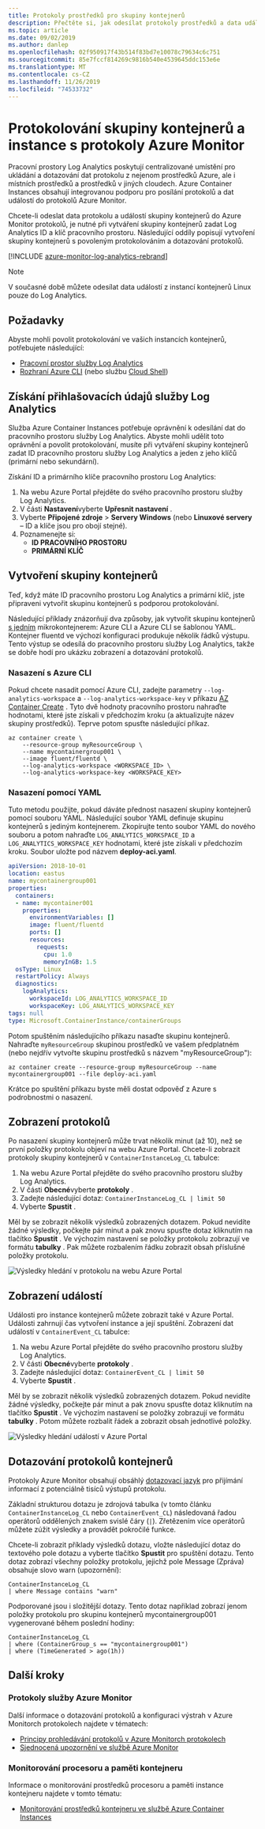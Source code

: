 ```yaml
---
title: Protokoly prostředků pro skupiny kontejnerů
description: Přečtěte si, jak odesílat protokoly prostředků a data událostí ze skupin kontejnerů v Azure Container Instances do protokolů Azure Monitor
ms.topic: article
ms.date: 09/02/2019
ms.author: danlep
ms.openlocfilehash: 02f950917f43b514f83bd7e10078c79634c6c751
ms.sourcegitcommit: 85e7fccf814269c9816b540e4539645ddc153e6e
ms.translationtype: MT
ms.contentlocale: cs-CZ
ms.lasthandoff: 11/26/2019
ms.locfileid: "74533732"
---
```

# <a name="container-group-and-instance-logging-with-azure-monitor-logs"></a>Protokolování skupiny kontejnerů a instance s protokoly Azure Monitor

Pracovní prostory Log Analytics poskytují centralizované umístění pro ukládání a dotazování dat protokolu z nejenom prostředků Azure, ale i místních prostředků a prostředků v jiných cloudech. Azure Container Instances obsahují integrovanou podporu pro posílání protokolů a dat událostí do protokolů Azure Monitor.

Chcete-li odeslat data protokolu a událostí skupiny kontejnerů do Azure Monitor protokolů, je nutné při vytváření skupiny kontejnerů zadat Log Analytics ID a klíč pracovního prostoru. Následující oddíly popisují vytvoření skupiny kontejnerů s povoleným protokolováním a dotazování protokolů.

[!INCLUDE [azure-monitor-log-analytics-rebrand](../../includes/azure-monitor-log-analytics-rebrand.md)]

> [!NOTE]
> V současné době můžete odesílat data událostí z instancí kontejnerů Linux pouze do Log Analytics.

## <a name="prerequisites"></a>Požadavky

Abyste mohli povolit protokolování ve vašich instancích kontejnerů, potřebujete následující:

* [Pracovní prostor služby Log Analytics](../azure-monitor/learn/quick-create-workspace.md)
* [Rozhraní Azure CLI](/cli/azure/install-azure-cli) (nebo službu [Cloud Shell](/azure/cloud-shell/overview))

## <a name="get-log-analytics-credentials"></a>Získání přihlašovacích údajů služby Log Analytics

Služba Azure Container Instances potřebuje oprávnění k odesílání dat do pracovního prostoru služby Log Analytics. Abyste mohli udělit toto oprávnění a povolit protokolování, musíte při vytváření skupiny kontejnerů zadat ID pracovního prostoru služby Log Analytics a jeden z jeho klíčů (primární nebo sekundární).

Získání ID a primárního klíče pracovního prostoru Log Analytics:

1. Na webu Azure Portal přejděte do svého pracovního prostoru služby Log Analytics.
1. V části **Nastavení**vyberte **Upřesnit nastavení** .
1. Vyberte **Připojené zdroje** > **Servery Windows** (nebo **Linuxové servery** – ID a klíče jsou pro obojí stejné).
1. Poznamenejte si:
   * **ID PRACOVNÍHO PROSTORU**
   * **PRIMÁRNÍ KLÍČ**

## <a name="create-container-group"></a>Vytvoření skupiny kontejnerů

Teď, když máte ID pracovního prostoru Log Analytics a primární klíč, jste připraveni vytvořit skupinu kontejnerů s podporou protokolování.

Následující příklady znázorňují dva způsoby, jak vytvořit skupinu kontejnerů [s jedním][fluentd] mikrokontejnerem: Azure CLI a Azure CLI se šablonou YAML. Kontejner fluentd ve výchozí konfiguraci produkuje několik řádků výstupu. Tento výstup se odesílá do pracovního prostoru služby Log Analytics, takže se dobře hodí pro ukázku zobrazení a dotazování protokolů.

### <a name="deploy-with-azure-cli"></a>Nasazení s Azure CLI

Pokud chcete nasadit pomocí Azure CLI, zadejte parametry `--log-analytics-workspace` a `--log-analytics-workspace-key` v příkazu [AZ Container Create][az-container-create] . Tyto dvě hodnoty pracovního prostoru nahraďte hodnotami, které jste získali v předchozím kroku (a aktualizujte název skupiny prostředků). Teprve potom spusťte následující příkaz.

```azurecli-interactive
az container create \
    --resource-group myResourceGroup \
    --name mycontainergroup001 \
    --image fluent/fluentd \
    --log-analytics-workspace <WORKSPACE_ID> \
    --log-analytics-workspace-key <WORKSPACE_KEY>
```

### <a name="deploy-with-yaml"></a>Nasazení pomocí YAML

Tuto metodu použijte, pokud dáváte přednost nasazení skupiny kontejnerů pomocí souboru YAML. Následující soubor YAML definuje skupinu kontejnerů s jediným kontejnerem. Zkopírujte tento soubor YAML do nového souboru a potom nahraďte `LOG_ANALYTICS_WORKSPACE_ID` a `LOG_ANALYTICS_WORKSPACE_KEY` hodnotami, které jste získali v předchozím kroku. Soubor uložte pod názvem **deploy-aci.yaml**.

```yaml
apiVersion: 2018-10-01
location: eastus
name: mycontainergroup001
properties:
  containers:
  - name: mycontainer001
    properties:
      environmentVariables: []
      image: fluent/fluentd
      ports: []
      resources:
        requests:
          cpu: 1.0
          memoryInGB: 1.5
  osType: Linux
  restartPolicy: Always
  diagnostics:
    logAnalytics:
      workspaceId: LOG_ANALYTICS_WORKSPACE_ID
      workspaceKey: LOG_ANALYTICS_WORKSPACE_KEY
tags: null
type: Microsoft.ContainerInstance/containerGroups
```

Potom spuštěním následujícího příkazu nasaďte skupinu kontejnerů. Nahraďte `myResourceGroup` skupinou prostředků ve vašem předplatném (nebo nejdřív vytvořte skupinu prostředků s názvem "myResourceGroup"):

```azurecli-interactive
az container create --resource-group myResourceGroup --name mycontainergroup001 --file deploy-aci.yaml
```

Krátce po spuštění příkazu byste měli dostat odpověď z Azure s podrobnostmi o nasazení.

## <a name="view-logs"></a>Zobrazení protokolů

Po nasazení skupiny kontejnerů může trvat několik minut (až 10), než se první položky protokolu objeví na webu Azure Portal. Chcete-li zobrazit protokoly skupiny kontejnerů v `ContainerInstanceLog_CL` tabulce:

1. Na webu Azure Portal přejděte do svého pracovního prostoru služby Log Analytics.
1. V části **Obecné**vyberte **protokoly** .  
1. Zadejte následující dotaz: `ContainerInstanceLog_CL | limit 50`
1. Vyberte **Spustit** .

Měl by se zobrazit několik výsledků zobrazených dotazem. Pokud nevidíte žádné výsledky, počkejte pár minut a pak znovu spusťte dotaz kliknutím na tlačítko **Spustit** . Ve výchozím nastavení se položky protokolu zobrazují ve formátu **tabulky** . Pak můžete rozbalením řádku zobrazit obsah příslušné položky protokolu.

![Výsledky hledání v protokolu na webu Azure Portal][log-search-01]

## <a name="view-events"></a>Zobrazení událostí

Události pro instance kontejnerů můžete zobrazit také v Azure Portal. Události zahrnují čas vytvoření instance a její spuštění. Zobrazení dat událostí v `ContainerEvent_CL` tabulce:

1. Na webu Azure Portal přejděte do svého pracovního prostoru služby Log Analytics.
1. V části **Obecné**vyberte **protokoly** .  
1. Zadejte následující dotaz: `ContainerEvent_CL | limit 50`
1. Vyberte **Spustit** .

Měl by se zobrazit několik výsledků zobrazených dotazem. Pokud nevidíte žádné výsledky, počkejte pár minut a pak znovu spusťte dotaz kliknutím na tlačítko **Spustit** . Ve výchozím nastavení se položky zobrazují ve formátu **tabulky** . Potom můžete rozbalit řádek a zobrazit obsah jednotlivé položky.

![Výsledky hledání událostí v Azure Portal][log-search-02]

## <a name="query-container-logs"></a>Dotazování protokolů kontejnerů

Protokoly Azure Monitor obsahují obsáhlý [dotazovací jazyk][query_lang] pro přijímání informací z potenciálně tisíců výstupů protokolu.

Základní strukturou dotazu je zdrojová tabulka (v tomto článku `ContainerInstanceLog_CL` nebo `ContainerEvent_CL`) následovaná řadou operátorů oddělených znakem svislé čáry (`|`). Zřetězením více operátorů můžete zúžit výsledky a provádět pokročilé funkce.

Chcete-li zobrazit příklady výsledků dotazu, vložte následující dotaz do textového pole dotazu a vyberte tlačítko **Spustit** pro spuštění dotazu. Tento dotaz zobrazí všechny položky protokolu, jejichž pole Message (Zpráva) obsahuje slovo warn (upozornění):

```query
ContainerInstanceLog_CL
| where Message contains "warn"
```

Podporované jsou i složitější dotazy. Tento dotaz například zobrazí jenom položky protokolu pro skupinu kontejnerů mycontainergroup001 vygenerované během poslední hodiny:

```query
ContainerInstanceLog_CL
| where (ContainerGroup_s == "mycontainergroup001")
| where (TimeGenerated > ago(1h))
```

## <a name="next-steps"></a>Další kroky

### <a name="azure-monitor-logs"></a>Protokoly služby Azure Monitor

Další informace o dotazování protokolů a konfiguraci výstrah v Azure Monitorch protokolech najdete v tématech:

* [Principy prohledávání protokolů v Azure Monitorch protokolech](../log-analytics/log-analytics-log-search.md)
* [Sjednocená upozornění ve službě Azure Monitor](../azure-monitor/platform/alerts-overview.md)


### <a name="monitor-container-cpu-and-memory"></a>Monitorování procesoru a paměti kontejneru

Informace o monitorování prostředků procesoru a paměti instance kontejneru najdete v tomto tématu:

* [Monitorování prostředků kontejneru ve službě Azure Container Instances](container-instances-monitor.md)

<!-- IMAGES -->
[log-search-01]: ./media/container-instances-log-analytics/portal-query-01.png
[log-search-02]: ./media/container-instances-log-analytics/portal-query-02.png

<!-- LINKS - External -->
[fluentd]: https://hub.docker.com/r/fluent/fluentd/
[query_lang]: https://aka.ms/LogAnalyticsLanguage

<!-- LINKS - Internal -->
[az-container-create]: /cli/azure/container#az-container-create
